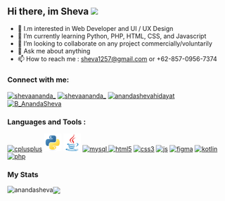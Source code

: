 ## Hi there, im Sheva <img src="https://github.com/TheDudeThatCode/TheDudeThatCode/blob/master/Assets/Hi.gif" width="30px">

- 👀 I.m interested in Web Developer and UI / UX Design
- 🌱 I’m currently learning Python, PHP, HTML, CSS, and Javascript
- 👯 I’m looking to collaborate on any project commercially/voluntarily
- 💬 Ask me about anything
- 📫 How to reach me : sheva1257@gmail.com or +62-857-0956-7374

<h3 align="left">Connect with me:</h3>
<p align="left">
<a href="https://instagram.com/shevaananda_" target="blank"><img align="center" src="https://raw.githubusercontent.com/rahuldkjain/github-profile-readme-generator/master/src/images/icons/Social/instagram.svg" alt="shevaananda_" height="30" width="40" /></a>
<a href="https://twitter.com/shevaananda_" target="blank"><img align="center" src="https://upload.wikimedia.org/wikipedia/commons/c/ce/X_logo_2023.svg" alt="shevaananda_" height="30" width="30" /></a>
<a href="https://linkedin.com/in/anandashevahidayat" target="blank"><img align="center" src="https://raw.githubusercontent.com/rahuldkjain/github-profile-readme-generator/master/src/images/icons/Social/linked-in-alt.svg" alt="anandashevahidayat" height="30" width="40" /></a>
<a href="https://www.hackerrank.com/profile/B_AnandaSheva" target="blank"> <img align="center" src="https://raw.githubusercontent.com/rahuldkjain/github-profile-readme-generator/master/src/images/icons/Social/hackerrank.svg" alt="B_AnandaSheva" height="30" width="40" /></a>
                                           
<h3 align="left">Languages and Tools :</h3>
<p align="left">
<a href="https://www.w3schools.com/cpp/"> <img src="https://upload.wikimedia.org/wikipedia/commons/1/18/ISO_C%2B%2B_Logo.svg" alt="cplusplus" width="40" height="40"/></a> 
<a href="https://www.python.org"> <img src="https://raw.githubusercontent.com/devicons/devicon/master/icons/python/python-original.svg" alt="python" width="40" height="40"/></a>
<a href="https://www.java.com"> <img src="https://raw.githubusercontent.com/devicons/devicon/master/icons/java/java-original.svg" alt="java" width="40" height="40"/></a>
<a href="https://dev.mysql.com/"> <img src="https://upload.wikimedia.org/wikipedia/commons/0/0a/MySQL_textlogo.svg" alt="mysql" width="40" height="40"/> </a>
<a href="https://www.w3schools.com/html/"> <img src="https://upload.wikimedia.org/wikipedia/commons/6/61/HTML5_logo_and_wordmark.svg" alt="html5" width="40" height="40"/></a>
<a href="https://www.w3schools.com/css/"> <img src="https://upload.wikimedia.org/wikipedia/commons/d/d5/CSS3_logo_and_wordmark.svg" alt="css3" width="40" height="40"/></a>
<a href="https://www.w3schools.com/js/"> <img src="https://upload.wikimedia.org/wikipedia/commons/9/99/Unofficial_JavaScript_logo_2.svg" alt="js" width="40" height="40"/></a>
<a href="https://www.figma.com/"> <img src="https://upload.wikimedia.org/wikipedia/commons/3/33/Figma-logo.svg" alt="figma" width="40" height="40"/></a>
<a href="https://kotlinlang.org/"> <img src="https://upload.wikimedia.org/wikipedia/commons/0/06/Kotlin_Icon.svg" alt="kotlin" width="40" height="40"/></a>
<a href="https://www.php.net/"> <img src="https://upload.wikimedia.org/wikipedia/commons/2/27/PHP-logo.svg" alt="php" width="40" height="40"/></a>


</p>
<h3 align="left">My Stats</h3>
<p><img align="left" src="https://github-readme-stats.vercel.app/api/top-langs?username=anandasheva&show_icons=true&locale=en&layout=compact&theme=tokyonight" alt="anandasheva" /></p>
<a href="https://github.com/anandasheva/github-readme-stats">
  <img align="center" src="https://github-readme-stats.vercel.app/api?username=anandasheva&theme=tokyonight" />
</a>

